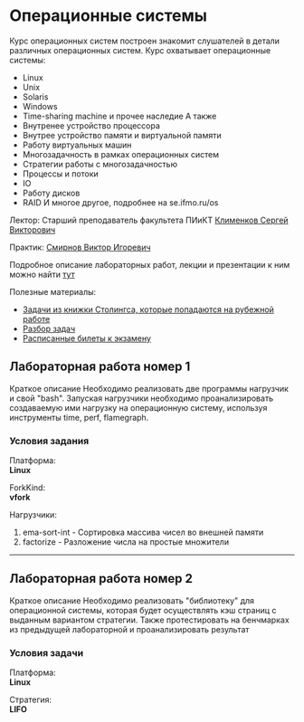 # Операционные системы
Курс операционных систем построен знакомит слушателей в детали различных операционных систем.
Курс охватывает операционные системы:
* Linux
* Unix 
* Solaris
* Windows
* Time-sharing machine и прочее наследие
А также
* Внутренее устройство процессора 
* Внутрее устройство памяти и виртуальной памяти
* Работу виртуальных машин
* Многозадачность в рамках операционных систем
* Стратегии работы с многозадачностью
* Процессы и потоки
* IO
* Работу дисков
* RAID
И многое другое, подробнее на se.ifmo.ru/os


Лектор:
Старший преподаватель факультета ПИиКТ [Клименков Сергей Викторович](https://edu.itmo.ru/ru/lecturers_and_professors/105395)

Практик:
[Смирнов Виктор Игоревич](https://isu.ifmo.ru/pls/apex/f?p=2143:3:116919570511236::NO:RP:PID:335158)

Подробное описание лабораторных работ, лекции и презентации к ним можно найти [тут](https://se.ifmo.ru/os)

Полезные материалы:
* [Задачи из книжки Столингса, которые попадаются на рубежной работе](resources/ЗадачиРубеж.pdf)
* [Разбор задач](resources/ЗадачиРубеж.pdf)
* [Расписанные билеты к экзамену](resources/ОС%20-%20Все%20билеты%20к%20экзамену.pdf)


## Лабораторная работа номер 1
Краткое описание
Необходимо реализовать две программы нагрузчик и свой "bash". Запуская нагрузчики необходимо проанализировать создаваемую ими нагрузку на операционную систему, используя инструменты time, perf, flamegraph. 

### Условия задания 
Платформа:\
**Linux**

ForkKind:\
**vfork**

Нагрузчики:
1. ema-sort-int - Сортировка массива чисел во внешней памяти
2. factorize - Разложение числа на простые множители

---

## Лабораторная работа номер 2
Краткое описание
Необходимо реализовать "библиотеку" для операционной системы, которая будет осуществлять кэш страниц с выданным вариантом стратегии. Также протестировать на бенчмарках из предыдущей лабораторной и проанализировать результат

### Условия задачи 

Платформа:\
**Linux**

Стратегия:\
**LIFO**
